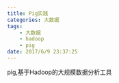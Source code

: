 ```yaml
---
title: Pig实践
categories: 大数据
tags: 
	- 大数据
	- hadoop
	- pig
date: 2017/6/9 23:37:25
---
```


pig,基于Hadoop的大规模数据分析工具